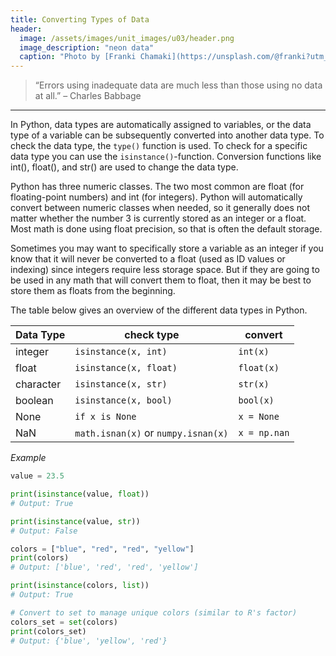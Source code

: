 ```yaml
---
title: Converting Types of Data
header:
  image: /assets/images/unit_images/u03/header.png
  image_description: "neon data"
  caption: "Photo by [Franki Chamaki](https://unsplash.com/@franki?utm_source=unsplash&amp;utm_medium=referral&amp;utm_content=creditCopyText) [from unsplash](https://unsplash.com/s/photos/data?utm_source=unsplash&amp;utm_medium=referral&amp;utm_content=creditCopyText)"
---
```

<!--more-->

> “Errors using inadequate data are much less than those using no data at all.” – Charles Babbage

---

In Python, data types are automatically assigned to variables, or the data type of a variable can be subsequently converted into another data type. To check the data type, the `type()` function is used. To check for a specific data type you can use the `isinstance()`-function. Conversion functions like int(), float(), and str() are used to change the data type.

Python has three numeric classes. The two most common are float (for floating-point numbers) and int (for integers). Python will automatically convert between numeric classes when needed, so it generally does not matter whether the number 3 is currently stored as an integer or a float. Most math is done using float precision, so that is often the default storage.

Sometimes you may want to specifically store a variable as an integer if you know that it will never be converted to a float (used as ID values or indexing) since integers require less storage space. But if they are going to be used in any math that will convert them to float, then it may be best to store them as floats from the beginning.

The table below gives an overview of the different data types in Python.

| Data Type  | check type                          | convert      |
|------------|-------------------------------------|--------------|
| integer    | `isinstance(x, int)`                | `int(x)`     |
| float      | `isinstance(x, float)`              | `float(x)`   |
| character  | `isinstance(x, str)`                | `str(x)`     |
| boolean    | `isinstance(x, bool)`               | `bool(x)`    |
| None       | `if x is None`                      | `x = None`   |
| NaN        | `math.isnan(x)` or `numpy.isnan(x)` | `x = np.nan` |




<i>Example</i>
```python
value = 23.5

print(isinstance(value, float))
# Output: True

print(isinstance(value, str))
# Output: False
```

```python
colors = ["blue", "red", "red", "yellow"]
print(colors)
# Output: ['blue', 'red', 'red', 'yellow']

print(isinstance(colors, list))
# Output: True

# Convert to set to manage unique colors (similar to R's factor)
colors_set = set(colors)
print(colors_set)
# Output: {'blue', 'yellow', 'red'}
```
<!--more-->


<!--
## Further reading

add some day
-->
